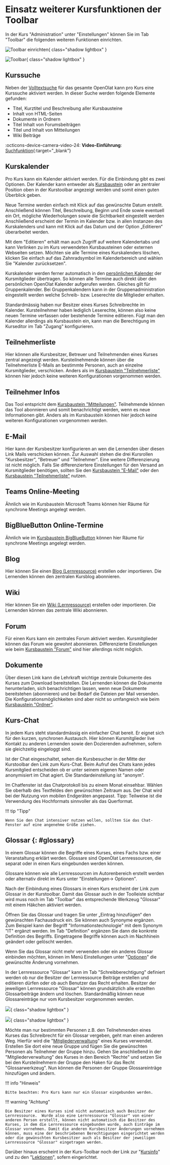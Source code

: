 # Einsatz weiterer Kursfunktionen der Toolbar

In der Kurs "Administration" unter "Einstellungen" können Sie im Tab "Toolbar" die folgenden weiteren Funktionen einrichten.

![Toolbar einrichten](assets/Toolbar_154.png){ class="shadow lightbox" }

![Toolbar](assets/Toolbar15a.png){ class="shadow lightbox" }

## Kurssuche

Neben der [Volltextsuche](../basic_concepts/Full_Text_Search.de.md) für das gesamte OpenOlat kann pro Kurs eine Kurssuche aktiviert werden. In dieser Suche werden folgende Elemente gefunden:

* Titel, Kurztitel und Beschreibung aller Kursbausteine
* Inhalt von HTML-Seiten
* Dokumente in Ordnern
* Titel Inhalt von Forumsbeiträgen
* Titel und Inhalt von Mitteilungen
* Wiki Beiträge

:octicons-device-camera-video-24: **Video-Einführung**: [Suchfunktion](<https://www.youtube.com/embed/GlUCyVl11ic>){:target="_blank”}

## Kurskalender

Pro Kurs kann ein Kalender aktiviert werden. Für die Einbindung gibt es zwei Optionen. Der Kalender kann entweder als [Kursbaustein](../learningresources/Course_Elements.de.md) oder an zentraler Position oben in der Kurstoolbar angezeigt werden und somit einen guten Überblick geben.

Neue Termine werden einfach mit Klick auf das gewünschte Datum erstellt. Anschließend können Titel, Beschreibung, Beginn und Ende sowie eventuell ein Ort, mögliche Wiederholungen sowie die Sichtbarkeit eingestellt werden Anschließend erscheint der Termin im Kalender bzw. in allen Instanzen des Kurskalenders und kann mit Klick auf das Datum und der Option „Editieren“ überarbeitet werden.

Mit dem "Editieren" erhält man auch Zugriff auf weitere Kalendertabs und kann Verlinken zu im Kurs verwendeten Kursbausteinen oder externen Webseiten setzen. Möchten sie alle Termine eines Kurskalenders löschen, klicken Sie einfach auf das Zahnradsymbol im Kalenderbereich und wählen Sie "Kalender zurücksetzen".

Kurskalender werden ferner automatisch in den [persönlichen Kalender](../personal_menu/Calendar.de.md) der Kursmitglieder übertragen. So können alle Termine auch direkt über den persönlichen OpenOlat Kalender aufgerufen werden. Gleiches gilt für Gruppenkalender. Bei Gruppenkalendern kann in der Gruppenadministration eingestellt werden welche Schreib- bzw. Leserechte die Mitglieder erhalten.

Standardmässig haben nur Besitzer eines Kurses Schreibrechte im Kalender. Kursteilnehmer haben lediglich Leserechte, können also keine neuen Termine verfassen oder bestehende Termine editieren. Fügt man den Kalender allerdings als Kursbaustein ein, kann man die Berechtigung im Kurseditor im Tab "Zugang" konfigurieren.

## Teilnehmerliste

Hier können alle Kursbesitzer, Betreuer und Teilnehmenden eines Kurses zentral angezeigt werden. Kursteilnehmende können über die Teilnehmerliste E-Mails an bestimmte Personen, auch an einzelne Kursmitglieder, verschicken. Anders als im [Kursbaustein "Teilnehmerliste"](../learningresources/Course_Element_Participant_List.de.md) können hier jedoch keine weiteren Konfigurationen vorgenommen werden.  

## Teilnehmer Infos

Das Tool entspricht dem [Kursbaustein "Mitteilungen"](../learningresources/Course_Element_Notifications.de.md). Teilnehmende können das Tool abonnieren und somit benachrichtigt werden, wenn es neue Informationen gibt. Anders als im Kursbaustein können hier jedoch keine weiteren Konfigurationen vorgenommen werden.  

## E-Mail

Hier kann der Kursbesitzer konfigurieren an wen die Lernenden über diesen Link Mails verschicken können. Zur Auswahl stehen die drei Kursrollen "Kursbesitzer", "Betreuer" und "Teilnehmer". Eine weitere Differenzierung ist nicht möglich. Falls Sie differenziertere Einstellungen für den Versand an Kursmitglieder benötigen, sollten Sie den [Kursbaustein "E-Mail"](../learningresources/Course_Element_EMail.de.md) oder den [Kursbaustein "Teilnehmerliste"](../learningresources/Course_Element_Participant_List.de.md) nutzen.

## Teams Online-Meeting

Ähnlich wie im Kursbaustein Microsoft Teams können hier Räume für synchrone Meetings angelegt werden.

## BigBlueButton Online-Termine

Ähnlich wie im [Kursbaustein BigBlueButton](../learningresources/Course_Element_BigBlueButton.de.md) können hier Räume für synchrone Meetings angelegt werden.

## Blog

Hier können Sie einen [Blog (Lernressource)](../learningresources/Blog.de.md) erstellen oder importieren. Die Lernenden können den zentralen Kursblog abonnieren.

## Wiki

Hier können Sie ein [Wiki (Lernressource)](../learningresources/Wiki.de.md) erstellen oder importieren. Die Lernenden können das zentrale Wiki abonnieren.

## Forum

Für einen Kurs kann ein zentrales Forum aktiviert werden. Kursmitglieder können das Forum wie gewohnt abonnieren. Differenzierte Einstellungen wie beim [Kursbaustein "Forum"](../learningresources/Course_Element_Forum.de.md) sind hier allerdings nicht möglich.

## Dokumente

Über diesen Link kann die Lehrkraft wichtige zentrale Dokumente des Kurses zum Download bereitstellen. Die Lernenden können die Dokumente herunterladen, sich benachrichtigen lassen, wenn neue Dokumente bereitstehen (abonnieren) und bei Bedarf die Dateien per Mail versenden. Die Konfigurationsmöglichkeiten sind aber nicht so umfangreich wie beim [Kursbaustein "Ordner"](../learningresources/Course_Element_Folder.md).

## Kurs-Chat

In jedem Kurs steht standardmässig ein einfacher Chat bereit.  Er eignet sich für den kurzen, synchronen Austausch. Hier können Kursmitglieder live Kontakt zu anderen Lernenden sowie den Dozierenden aufnehmen, sofern sie gleichzeitig eingeloggt sind.

Ist der Chat eingeschaltet, sehen die Kursbesucher in der Mitte der Kurstoolbar den Link zum Kurs-Chat. Beim Aufruf des Chats kann jedes Kursmitglied entscheiden ob er unter seinem eigenen Namen oder anonymisiert im Chat agiert. Die Standardeinstellung ist "anonym".

Im Chatfenster ist das Chatprotokoll bis zu einem Monat einsehbar. Wählen Sie oberhalb des Textfeldes den gewünschten Zeitraum aus. Der Chat wird bei der Nutzung von mobilen Endgeräten angepasst. Tipp: Teilweise ist die Verwendung des Hochformats sinnvoller als das Querformat.

!!! tip "Tipp"

    Wenn Sie den Chat intensiver nutzen wollen, sollten Sie das Chat-Fenster auf eine angenehme Größe ziehen.

## Glossar {: #glossary}

In einem Glossar können die Begriffe eines Kurses, eines Fachs bzw. einer Veranstaltung erklärt werden. Glossare sind OpenOlat Lernressourcen, die separat oder in einen Kurs eingebunden werden können.

Glossare können wie alle Lernressourcen im Autorenbereich erstellt werden oder alternativ direkt im Kurs unter "Einstellungen-> Optionen".

Nach der Einbindung eines Glossars in einen Kurs erscheint der Link zum Glossar in der Kurstoolbar. Damit das Glossar auch in der Toolleiste sichtbar wird muss noch im Tab "Toolbar" das entsprechende Werkzeug "Glossar" mit einem Häkchen aktiviert werden.

Öffnen Sie das Glossar und tragen Sie unter „Eintrag hinzufügen“ den gewünschten Fachausdruck ein. Sie können auch Synonyme ergänzen. Zum Beispiel kann der Begriff "Informationstechnologie" mit dem Synonym "IT" ergänzt werden. Im Tab "Definition" ergänzen Sie dann die konkrete Definition des Begriffs. Eingetragene Begriffe können auch im Nachhinein geändert oder gelöscht werden.

Wenn Sie das Glossar nicht mehr verwenden oder ein anderes Glossar einbinden möchten, können im Menü Einstellungen unter "[Optionen](../learningresources/Course_Settings.de.md)" die gewünschte Änderung vornehmen.

In der Lernressource "Glossar" kann im Tab "Schreibberechtigung" definiert werden ob nur die Besitzer der Lernressource Beiträge erstellen und editieren dürfen oder ob auch Benutzer das Recht erhalten. Besitzer der jeweiligen Lernressource "Glossar" können grundsätzlich alle erstellten Glossarbeiträge ändern und löschen. Standardmäßig können neue Glossareinträge nur vom Kursbesitzer vorgenommen werden.

![](assets/Glossar_Eintrag.png){ class="shadow lightbox" }

![](assets/Glossar_Schreibberechtigung.png){ class="shadow lightbox" }

Möchte man nur bestimmten Personen z.B. den Teilnehmenden eines Kurses das Schreibrecht für ein Glossar vergeben, geht man einen anderen Weg. Hierfür wird die "[Mitgliederverwaltung](Members_management.de.md)" eines Kurses verwendet. Erstellen Sie dort eine neue Gruppe und fügen Sie die gewünschten Personen als Teilnehmer der Gruppe hinzu. Gehen Sie anschließend in der "Mitgliederverwaltung" des Kurses in den Bereich "Rechte" und setzen Sie bei den Kursteilnehmern der Gruppe den Haken für das Recht "Glossarwerkzeug". Nun können die Personen der Gruppe Glossareinträge hinzufügen und ändern.

!!! info "Hinweis"

    Bitte beachten: Pro Kurs kann nur ein Glossar eingebunden werden.

!!! warning "Achtung"

    Die Besitzer eines Kurses sind nicht automatisch auch Besitzer der Lernressource.  Wurde also eine Lernressource "Glossar" von einer anderen Person erstellt, können nicht automatisch die Besitzer des Kurses, in dem die Lernressource eingebunden wurde, auch Einträge im Glossar vornehmen. Damit die anderen Kursbesitzer Änderungen vornehmen können, muss eine der beschriebenen Berechtigungen eingerichtet werden oder die gewünschten Kursbesitzer auch als Besitzer der jeweiligen Lernressource "Glossar" eingetragen werden.

Darüber hinaus erscheint in der Kurs-Toolbar noch der Link zur "[Kursinfo](../learningresources/Set_up_info_page.de.md)" und zu den "[Lektionen](../learningresources/Lectures_Teacher_view.de.md)", sofern eingerichtet.
